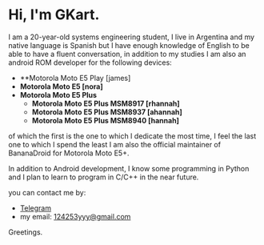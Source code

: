 # Hi, I'm GKart.

I am a 20-year-old systems engineering student, I live in Argentina and my native language is Spanish but I have enough knowledge of English to be able to have a fluent conversation, in addition to my studies I am also an android ROM developer for the following devices:

- **Motorola Moto E5 Play [james]
- **Motorola Moto E5 [nora]**
- **Motorola Moto E5 Plus**
    - **Motorola Moto E5 Plus MSM8917 [rhannah]**
    - **Motorola Moto E5 Plus MSM8937 [ahannah]**
    - **Motorola Moto E5 Plus MSM8940 [hannah]**

of which the first is the one to which I dedicate the most time, I feel the last one to which I spend the least
I am also the official maintainer of BananaDroid for Motorola Moto E5+.

In addition to Android development, I know some programming in Python and I plan to learn to program in C/C++ in the near future.

you can contact me by:

- [Telegram](https://t.m/STKUser)
- my email: 124253yyy@gmail.com

Greetings.

